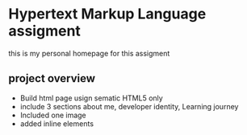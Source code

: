 # Hypertext Markup Language assigment

 this is my personal homepage for this assigment

## project overview
- Build html page usign sematic HTML5 only 
- include 3 sections about me, developer identity, Learning journey
- Included one image
- added inline elements 